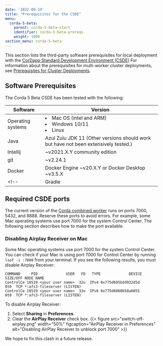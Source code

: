 ```yaml
---
date: '2022-09-19'
title: "Prerequisites for the CSDE"
menu:
  corda-5-beta:
    parent: corda-5-beta-start
    identifier: corda-5-beta-prereqs
    weight: 1000
section_menu: corda-5-beta
---
```


This section lists the third-party software prerequisites for local deployment with the [CorDapp Standard Development Environment (CSDE)](../cordapp-standard-development-environment/csde.html)
For information about the prerequisites for multi-worker cluster deployments, see [Prerequisites for Cluster Deployments](../../deploying/prerequisites.html).

## Software Prerequisites

The Corda 5 Beta CSDE has been tested with the following:

| Software      | Version |
| ----------- | ----------- |
| Operating systems      | <li>Mac OS (intel and ARM)</li><li>Windows 10/11</li><li>Linux</li>     |
| Java   | Azul Zulu JDK 11 (Other versions should work but have not been extensively tested.)  |
| Intellij    | ~v2021.X.Y community edition   |
| git | ~v2.24.1    |
| Docker | Docker Engine ~v20.X.Y or Docker Desktop ~v3.5.X    |
<!--| Gradle |  7.0+   |-->

<!--## Hardware prerequisites

Most of the computers that we use to develop, build, and test Corda 5 have:

| Hardware      | Description |
| ----------- | ----------- |
| CPU      | Gen 9 Intel (6 cores / 12 threads)      |
| RAM   | 32GiB         |
| Hard disk   | At least 30GiB.        |

These are not minimum specifications.
This what is known to work with the code as of Developer Preview 2.-->

## Required CSDE ports

The current version of the [Corda combined worker](../cordapp-standard-development-environment/csde.html#gradle-helpers-for-the-combined-worker) runs on ports 7000, 5432, and 8888. Reserve these ports to avoid errors. For example, some Mac operating systems use port 7000 for the system Control Center. The following section describes how to make the port available.

### Disabling Airplay Receiver on Mac

Some Mac operating systems use port 7000 for the system Control Center.
You can check if your Mac is using port 7000 for Control Center by running `lsof -i :7000` from your terminal. If you see the following results, you must disable Airplay Receiver:

```shell
COMMAND     PID             USER   FD   TYPE             DEVICE SIZE/OFF NODE NAME
ControlCe 18519 <your user name>  32u  IPv4 0x775d695bdd932d5d      0t0  TCP *:afs3-fileserver (LISTEN)
ControlCe 18519 <your user name>  33u  IPv6 0x775d6960b58a6055      0t0  TCP *:afs3-fileserver (LISTEN)
```
To disable Airplay Receiver:
1. Select **Sharing** in **Preferences**.
2. Clear the **AirPlay Receiver** check box.
   {{< figure src="switch-off-airplay.png" width="50%" figcaption="AirPlay Receiver in Preferences" alt="Disabling AirPlay Receiver to unblock port 7000" >}}

We hope to fix this clash in a future release.
